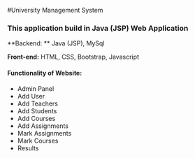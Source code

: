 #University Management System

### This application build in Java (JSP) Web Application

**Backend: ** Java (JSP), MySql

**Front-end:** HTML, CSS, Bootstrap, Javascript

#### Functionality of Website:
- Admin Panel
- Add User
- Add Teachers
- Add Students
- Add Courses
- Add Assignments  
- Mark Assignments 
- Mark Courses
- Results
